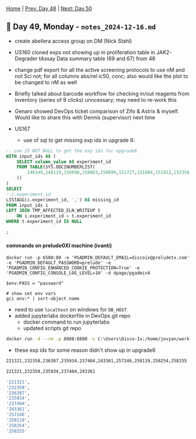 [Home](../../main.md) | [Prev: Day 48](notes_2024-12-13.md) | [Next: Day 50](./notes_2024-12-17.md)

## 📝 Day 49, Monday - `notes_2024-12-16.md`

- create abellera access group on DM (Nick Stahl)
- US160 cloned exps not showing up in proliferation table in JAK2-Degrader tAssay Data summary table (69 and 67) from 48
- change pdf export for all the active screening protocols to use nM and not Sci not; for all columns abs/rel ic50, conc; also would like the plot to be changed to nM as well
- Briefly talked about barcode workflow for checking in/out reagents from inventory (series of 9 clicks) unncessary; may need to re-work this
- Genaro showed DevOps ticket comparison of Zifo & Astrix & myself. Would like to share this with Dennis (supervisor) next time

- US167
    * use of sql to get missing exp ids in upgrade 6:

```sql
-- use IS NOT NULL to get the exp ids for upgrade6
WITH input_ids AS (
    SELECT column_value AS experiment_id
    FROM TABLE(SYS.ODCINUMBERLIST(
        146349,148129,150698,150863,150899,151727,151884,151912,152356,152694,153439,154234,155415,156850,158798,159127,159582,159755,159861,160262,160763,161570,161980,162555,162891,163099,163766,164335,166082,166885,168530,169976,170030,173244,173888,173889,174502,174657,176291,176411,176496,178053,179059,179260,181278,181304,182507,182862,183021,184071
    ))
)
SELECT 
--i.experiment_id
LISTAGG(i.experiment_id, ',') AS missing_id
FROM input_ids i
LEFT JOIN TMP_AFFECTED_ELN_WRITEUP t
    ON i.experiment_id = t.experiment_id
WHERE t.experiment_id IS NULL

;
```

#### commands on prelude0XI machine (ivanti)
```
docker run -p 6500:80 -e 'PGADMIN_DEFAULT_EMAIL=discoix@preludetx.com' -e 'PGADMIN_DEFAULT_PASSWORD=prelude' -e 'PGADMIN_CONFIG_ENHANCED_COOKIE_PROTECTION=True' -e 'PGADMIN_CONFIG_CONSOLE_LOG_LEVEL=10' -d dpage/pgadmin4

$env:PASS = "password"

# show set env vars
gci env:* | sort-object name
```

- need to use `localhost` on windows for `DB_HOST`
- added jupyterlabs dockerfile in DevOps git repo
    * docker command to run jupyterlabs
    * updated scripts git repo

```bash
docker run -d --rm -p 8888:8888 -v C:\Users\Disco-Ix:/home/jovyan/work jupyterlabs
```

- these exp ids for some reason didn't show up in upgrade6

```bash
221321,232358,236387,235934,237404,243361,257246,258119,258254,258255

221321,232358,235934,237404,243361

'221321',
'232358',
'236387',
'235934',
'237404',
'243361',
'257246',
'258119',
'258254',
'258255'
```
